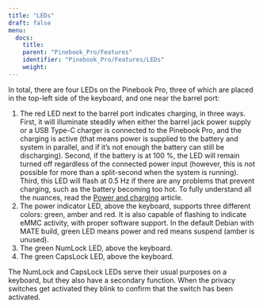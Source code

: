 ```yaml
---
title: "LEDs"
draft: false
menu:
  docs:
    title:
    parent: "Pinebook_Pro/Features"
    identifier: "Pinebook_Pro/Features/LEDs"
    weight:
---
```


In total, there are four LEDs on the Pinebook Pro, three of which are placed in the top-left side of the keyboard, and one near the barrel port:

1. The red LED next to the barrel port indicates charging, in three ways. First, it will illuminate steadily when either the barrel jack power supply or a USB Type-C charger is connected to the Pinebook Pro, and the charging is active (that means power is supplied to the battery and system in parallel, and if it’s not enough the battery can still be discharging). Second, if the battery is at 100&nbsp;%, the LED will remain turned off regardless of the connected power input (however, this is not possible for more than a split-second when the system is running). Third, this LED will flash at 0.5&nbsp;Hz if there are any problems that prevent charging, such as the battery becoming too hot. To fully understand all the nuances, read the [Power and charging](/documentation/Pinebook_Pro/Power_and_charging) article.
2. The power indicator LED, above the keyboard, supports three different colors: green, amber and red. It is also capable of flashing to indicate eMMC activity, with proper software support. In the default Debian with MATE build, green LED means power and red means suspend (amber is unused).
3. The green NumLock LED, above the keyboard.
4. The green CapsLock LED, above the keyboard.

The NumLock and CapsLock LEDs serve their usual purposes on a keyboard, but they also have a secondary function. When the privacy switches get activated they blink to confirm that the switch has been activated.
